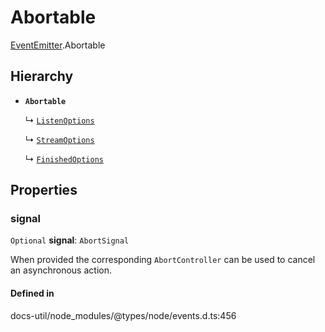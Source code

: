 # Abortable

[EventEmitter](../../modules/EventEmitter.md).Abortable

## Hierarchy

- **`Abortable`**

  ↳ [`ListenOptions`](../../interfaces/ListenOptions.md)

  ↳ [`StreamOptions`](../../internal/interfaces/internal.StreamOptions.md)

  ↳ [`FinishedOptions`](../../internal/interfaces/internal.FinishedOptions.md)

## Properties

### signal

 `Optional` **signal**: `AbortSignal`

When provided the corresponding `AbortController` can be used to cancel an asynchronous action.

#### Defined in

docs-util/node_modules/@types/node/events.d.ts:456
